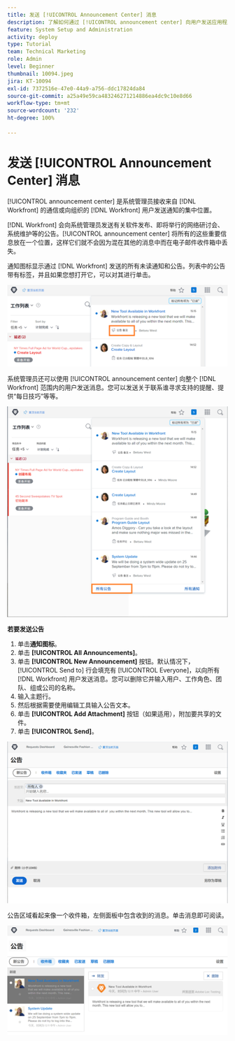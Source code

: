```yaml
---
title: 发送 [!UICONTROL Announcement Center] 消息
description: 了解如何通过 [!UICONTROL announcement center] 向用户发送应用程序内消息。
feature: System Setup and Administration
activity: deploy
type: Tutorial
team: Technical Marketing
role: Admin
level: Beginner
thumbnail: 10094.jpeg
jira: KT-10094
exl-id: 7372516e-47e0-44a9-a756-ddc17824da84
source-git-commit: a25a49e59ca483246271214886ea4dc9c10e8d66
workflow-type: tm+mt
source-wordcount: '232'
ht-degree: 100%

---
```


<!---
this has the same content as the system administrator notification setup and mangement section of the email and inapp notificiations learning path
--->

# 发送 [!UICONTROL Announcement Center] 消息

[!UICONTROL announcement center] 是系统管理员接收来自 [!DNL Workfront] 的通信或向组织的 [!DNL Workfront] 用户发送通知的集中位置。

[!DNL Workfront] 会向系统管理员发送有关软件发布、即将举行的网络研讨会、系统维护等的公告。[!UICONTROL announcement center] 将所有的这些重要信息放在一个位置，这样它们就不会因为混在其他的消息中而在电子邮件收件箱中丢失。

通知图标显示通过 [!DNL Workfront] 发送的所有未读通知和公告。列表中的公告带有标签，并且如果您想打开它，可以对其进行单击。

![通知图标下消息列表中的公告](assets/admin-fund-announcements-1.png)

系统管理员还可以使用 [!UICONTROL announcement center] 向整个 [!DNL Workfront] 范围内的用户发送消息。您可以发送关于联系谁寻求支持的提醒、提供“每日技巧”等等。

![[!UICONTROL All Announcements] 链接](assets/admin-fund-announcements-2.png)

**若要发送公告**

1. 单击&#x200B;**通知图标**。
1. 单击 **[!UICONTROL All Announcements]**。
1. 单击 **[!UICONTROL New Announcement]** 按钮。默认情况下，[!UICONTROL Send to] 行会填充有 [!UICONTROL Everyone]，以向所有 [!DNL Workfront] 用户发送消息。您可以删除它并输入用户、工作角色、团队、组或公司的名称。
1. 输入主题行。
1. 然后根据需要使用编辑工具输入公告文本。
1. 单击 **[!UICONTROL Add Attachment]** 按钮（如果适用），附加要共享的文件。
1. 单击 **[!UICONTROL Send]**。

![在 [!UICONTROL Announcements] 页面上撰写公告](assets/admin-fund-announcements-3.png)

公告区域看起来像一个收件箱，左侧面板中包含收到的消息。单击消息即可阅读。

![公告页面](assets/admin-fund-announcements-4.png)
